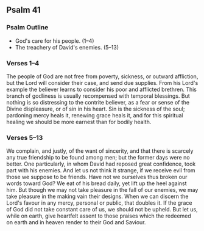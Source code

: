 ## Psalm 41

### Psalm Outline

- God's care for his people. (1–4)
- The treachery of David's enemies. (5–13)

### Verses 1–4

The people of God are not free from poverty, sickness, or outward affliction, but the Lord will consider their case, and send due supplies. From his Lord's example the believer learns to consider his poor and afflicted brethren. This branch of godliness is usually recompensed with temporal blessings. But nothing is so distressing to the contrite believer, as a fear or sense of the Divine displeasure, or of sin in his heart. Sin is the sickness of the soul; pardoning mercy heals it, renewing grace heals it, and for this spiritual healing we should be more earnest than for bodily health.

### Verses 5–13

We complain, and justly, of the want of sincerity, and that there is scarcely any true friendship to be found among men; but the former days were no better. One particularly, in whom David had reposed great confidence, took part with his enemies. And let us not think it strange, if we receive evil from those we suppose to be friends. Have not we ourselves thus broken our words toward God? We eat of his bread daily, yet lift up the heel against him. But though we may not take pleasure in the fall of our enemies, we may take pleasure in the making vain their designs. When we can discern the Lord's favour in any mercy, personal or public, that doubles it. If the grace of God did not take constant care of us, we should not be upheld. But let us, while on earth, give heartfelt assent to those praises which the redeemed on earth and in heaven render to their God and Saviour.

